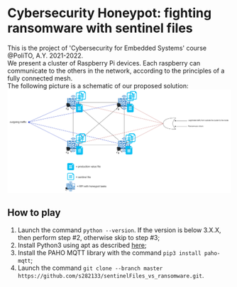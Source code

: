 # Cybersecurity Honeypot: fighting ransomware with sentinel files

This is the project of 'Cybersecurity for Embedded Systems' course @PoliTO, A.Y. 2021-2022. <br />
We present a cluster of Raspberry Pi devices. Each raspberry can communicate to the others in the network, according to the principles of a fully connected mesh. <br />
The following picture is a schematic of our proposed solution: 
![Schematic](/images/malwareHoneypot.drawio.png "schematic")


## How to play

1) Launch the command ```python --version```. If the version is below 3.X.X, then perform step #2, otherwise skip to step #3;
2) Install Python3 using apt as described [here](https://phoenixnap.com/kb/how-to-install-python-3-ubuntu);
3) Install the PAHO MQTT library with the command ```pip3 install paho-mqtt```;
4) Launch the command ```git clone --branch master https://github.com/s282133/sentinelFiles_vs_ransomware.git```.
